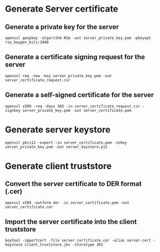 # Generate Server certificate
## Generate a private key for the server
```shell
openssl genpkey -algorithm RSA -out server_private_key.pem -pkeyopt rsa_keygen_bits:2048
```

## Generate a certificate signing request for the server
```shell
openssl req -new -key server_private_key.pem -out server_certificate_request.csr
```

## Generate a self-signed certificate for the server
```shell
openssl x509 -req -days 365 -in server_certificate_request.csr -signkey server_private_key.pem -out server_certificate.pem
```

# Generate server keystore
```shell
openssl pkcs12 -export -in server_certificate.pem -inkey server_private_key.pem -out server_keystore.p12
```

# Generate client truststore
## Convert the server certificate to DER format (.cer)
```shell
openssl x509 -outform der -in server_certificate.pem -out server_certificate.cer
```

## Import the server certificate into the client truststore
```shell
keytool -importcert -file server_certificate.cer -alias server-cert -keystore client_truststore.jks -storetype JKS
```
